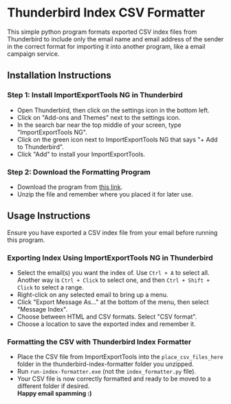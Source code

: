 # Thunderbird Index CSV Formatter

This simple python program formats exported CSV index files from Thunderbird to include only the email name and email address of the sender in the correct format for importing it into another program, like a email campaign service.

## Installation Instructions

### Step 1: Install ImportExportTools NG in Thunderbird

- Open Thunderbird, then click on the settings icon in the bottom left.
- Click on "Add-ons and Themes" next to the settings icon.
- In the search bar near the top middle of your screen, type "ImportExportTools NG".
- Click on the green icon next to ImportExportTools NG that says "+ Add to Thunderbird".
- Click "Add" to install your ImportExportTools.

### Step 2: Download the Formatting Program

- Download the program from [this link](https://github.com/Odus007/thunderbird-index-formatter/archive/refs/heads/main.zip).
- Unzip the file and remember where you placed it for later use.

## Usage Instructions

Ensure you have exported a CSV index file from your email before running this program.

### Exporting Index Using ImportExportTools NG in Thunderbird

- Select the email(s) you want the index of. Use `Ctrl + A` to select all. Another way is `Ctrl + Click` to select one, and then `Ctrl + Shift + Click` to select a range.
- Right-click on any selected email to bring up a menu.
- Click "Export Message As..." at the bottom of the menu, then select "Message Index".
- Choose between HTML and CSV formats. Select "CSV format".
- Choose a location to save the exported index and remember it.

### Formatting the CSV with Thunderbird Index Formatter

- Place the CSV file from ImportExportTools into the `place_csv_files_here` folder in the thunderbird-index-formatter folder you unzipped.
- Run `run-index-formatter.exe` (not the `index_formatter.py` file).
- Your CSV file is now correctly formatted and ready to be moved to a different folder if desired. <br>
<b> Happy email spamming :) </b>
